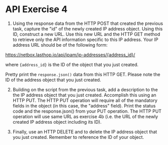 # API Exercise 4

1. Using the response data from the HTTP POST that created the previous task, capture the "id" of the newly created IP address object. Using this ID, construct a new URL. Use this new URL and the HTTP GET method to retrieve only the API information specific to this IP address. Your IP address URL should be of the following form:

https://netbox.lasthop.io/api/ipam/ip-addresses/{address_id}/

where `{address_id}` is the ID of the object that you just created.

Pretty print the `response.json()` data from this HTTP GET. Please note the ID of the address object that you just created.

2. Building on the script from the previous task, add a description to the the IP address object that you just created. Accomplish this using an HTTP PUT. The HTTP PUT operation will require all of the mandatory fields in the object (in this case, the "address" field). Print the status code and the response.json() from your PUT operation. The HTTP PUT operation will use same URL as exercise 4b (i.e. the URL of the newly created IP address object including its ID).

3. Finally, use an HTTP DELETE and to delete the IP address object that you just created. Remember to reference the ID of your object.
